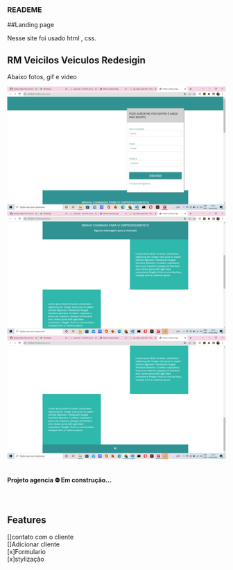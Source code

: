 ### READEME
##Landing page 

<p>Nesse site foi usado html , css.    </p>

<div>

</div>

<h2>RM Veicilos Veiculos Redesigin</h2>

<p>Abaixo fotos, gif e video</p>

<div>
<img alt="Foto Inicio" src="/Pagina-inicial.png"><br/>
<img alt="Foto Sobre" src="/meio-da-pagina.png"><br/>
<img alt="Foto Venda" src="/footer-pagina.png"><br/>
</div><br/>


<h4 aling="center">   Projeto agencia ⛔ Em construção... </h4><br/>

## Features <br/>
[]contato com o cliente<br/>
[]Adicionar cliente<br/>
[x]Formulario<br/>
[x]stylização<br/>
